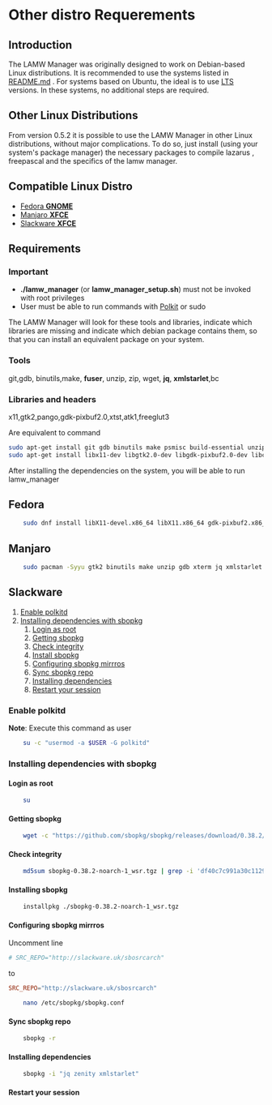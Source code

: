 # Other distro Requerements #


Introduction 
---

The LAMW Manager was originally designed to work on Debian-based Linux distributions.
It is recommended to use the systems listed in [README.md](https://github.com/dosza/LAMWManager-linux#linux-distro-supported) .
For systems based on Ubuntu, the ideal is to use [LTS](https://ubuntu.com/about/release-cycle) versions.
In these systems, no additional steps are required.

Other Linux Distributions
---
From version 0.5.2 it is possible to use the LAMW Manager in other Linux distributions, without major complications.
To do so, just install (using your system's package manager) the necessary packages to compile lazarus , freepascal and the specifics of the lamw manager.

Compatible Linux Distro
---
+	[Fedora **GNOME**](#Fedora)
+	[Manjaro **XFCE**](#Manjaro)
+	[Slackware **XFCE**](#Slackware)


## Requirements ##

### Important ### 

+	**./lamw_manager** (or **lamw_manager_setup.sh**) must not be invoked with root privileges
+ 	User must be able to run commands with [Polkit](https://wiki.archlinux.org/title/Polkit) or sudo

The LAMW Manager will look for these tools and libraries, indicate which libraries are missing and indicate which debian package contains them, so that you can install an equivalent package on your system.

### Tools ###

git,gdb, binutils,make, **fuser**, unzip, zip, wget, **jq**, **xmlstarlet**,bc

### Libraries and headers ###

x11,gtk2,pango,gdk-pixbuf2.0,xtst,atk1,freeglut3

Are equivalent to command

```bash 
sudo apt-get install git gdb binutils make psmisc build-essential unzip zip wget jq xmlstarlet bc -y
sudo apt-get install libx11-dev libgtk2.0-dev libgdk-pixbuf2.0-dev libcairo2-dev libpango1.0-dev libxtst-dev libatk1.0-dev freeglut3 freeglut3-dev -y
```

After installing the dependencies on the system, you will be able to run lamw_manager

Fedora
---
```bash
	sudo dnf install libX11-devel.x86_64 libX11.x86_64 gdk-pixbuf2.x86_64 gdk-pixbuf2-devel.x86_64 librsvg2.x86_64 pango-devel.x86_64 freeglut-devel.x86_64 libXtst-devel.x86_64 atk-devel.x86_64 gtk2-devel.x86_64 wget.x86_64 git.x86_64 xterm make.x86_64  gdb.x86_64 zip.x86_64 unzip.x86_64 jq.x86_64 xmlstarlet.x86_64 bc.x86_64 -y
```

Manjaro
---
```bash 
	sudo pacman -Syyu gtk2 binutils make unzip gdb xterm jq xmlstarlet wget git zenity bc --noconfirm
```

Slackware
---
1.	[Enable polkitd](#enable-polkitd)
2.	[Installing dependencies with sbopkg](#installing-dependencies-with-sbopkg)
	1. [Login as root](#login-as-root)
	2.	[Getting sbopkg](#getting-sbopkg)
	3.	[Check integrity](#check-integrity)
	4.	[Install sbopkg](#installing-sbopkg)
	5.	[Configuring sbopkg mirrros](#configuring-sbopkg-mirrros)
	6.	[Sync sbopkg repo](#sync-sbopkg-repo)
	7.	[Installing dependencies](#installing-dependencies)
	8. 	[Restart your session](#restart-your-session)


### Enable polkitd ###

**Note**: Execute this command as user

```bash 
	su -c "usermod -a $USER -G polkitd"
```

### Installing dependencies with sbopkg ####

#### Login as root #### 
```bash
	su 
```
#### Getting sbopkg ####
```bash
	wget -c "https://github.com/sbopkg/sbopkg/releases/download/0.38.2/sbopkg-0.38.2-noarch-1_wsr.tgz"
```
#### Check integrity ####
```bash
	md5sum sbopkg-0.38.2-noarch-1_wsr.tgz | grep -i 'df40c7c991a30c1129a612a40be9f590' --color=auto
``` 
#### Installing sbopkg ####
```bash
	installpkg ./sbopkg-0.38.2-noarch-1_wsr.tgz
```
#### Configuring sbopkg mirrros ####

Uncomment line

```conf
# SRC_REPO="http://slackware.uk/sbosrcarch"
```
to

```conf
SRC_REPO="http://slackware.uk/sbosrcarch"
```

```bash
	nano /etc/sbopkg/sbopkg.conf
```

#### Sync sbopkg repo #### 
```bash
	sbopkg -r
```
#### Installing dependencies ####
```bash
	sbopkg -i "jq zenity xmlstarlet"
```

#### Restart your session #####

